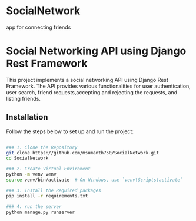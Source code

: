 # SocialNetwork
app for connecting friends
# Social Networking API using Django Rest Framework

This project implements a social networking API using Django Rest Framework. The API provides various functionalities for user authentication, user search, friend requests,accepting and rejecting the requests, and listing friends.

## Installation

Follow the steps below to set up and run the project:

```bash

### 1. Clone the Repository
git clone https://github.com/msumanth750/SocialNetwork.git
cd SocialNetwork

### 2. Create Virtual Enviroment
python -m venv venv
source venv/bin/activate  # On Windows, use `venv\Scripts\activate`

### 3. Install the Required packages
pip install -r requirements.txt

### 4. run the server
python manage.py runserver 
